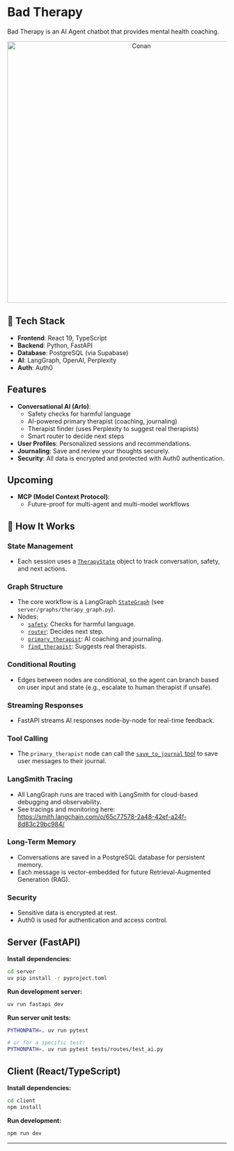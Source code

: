# Bad Therapy

Bad Therapy is an AI Agent chatbot that provides mental health coaching.

<p align="center">
  <img src="https://media.giphy.com/media/fV7Uit32tfBp9QDyYB/giphy.gif?cid=ecf05e47t8k8uir6fg5jjbqw8qmmkvgn9j17qy8acgxo48h9&ep=v1_gifs_search&rid=giphy.gif&ct=g" alt="Conan" width="600"/>
</p>


## 🔧 Tech Stack

- **Frontend**: React 19, TypeScript
- **Backend**: Python, FastAPI
- **Database**: PostgreSQL (via Supabase)
- **AI**: LangGraph, OpenAI, Perplexity
- **Auth**: Auth0

## Features

- **Conversational AI (Arlo)**:
  - Safety checks for harmful language
  - AI-powered primary therapist (coaching, journaling)
  - Therapist finder (uses Perplexity to suggest real therapists)
  - Smart router to decide next steps
- **User Profiles**: Personalized sessions and recommendations.
- **Journaling**: Save and review your thoughts securely.
- **Security**: All data is encrypted and protected with Auth0 authentication.

## Upcoming

- **MCP (Model Context Protocol)**:
  - Future-proof for multi-agent and multi-model workflows


## 🧠 How It Works

### State Management
- Each session uses a [`TherapyState`](server/models/therapy.py) object to track conversation, safety, and next actions.

### Graph Structure
- The core workflow is a LangGraph [`StateGraph`](server/graphs/therapy_graph.py) (see `server/graphs/therapy_graph.py`).
- Nodes:
  - [`safety`](server/nodes/safety_node.py): Checks for harmful language.
  - [`router`](server/nodes/router_node.py): Decides next step.
  - [`primary_therapist`](server/nodes/primary_therapist_node.py): AI coaching and journaling.
  - [`find_therapist`](server/nodes/find_therapist_node.py): Suggests real therapists.

### Conditional Routing
- Edges between nodes are conditional, so the agent can branch based on user input and state (e.g., escalate to human therapist if unsafe).

### Streaming Responses
- FastAPI streams AI responses node-by-node for real-time feedback.

### Tool Calling
- The `primary_therapist` node can call the [`save_to_journal` tool](server/tools/save_to_journal_tool.py) to save user messages to their journal.

### LangSmith Tracing
- All LangGraph runs are traced with LangSmith for cloud-based debugging and observability.
- See tracings and monitoring here: https://smith.langchain.com/o/65c77578-2a48-42ef-a24f-8d83c29bc984/

### Long-Term Memory
- Conversations are saved in a PostgreSQL database for persistent memory.
- Each message is vector-embedded for future Retrieval-Augmented Generation (RAG).

### Security
- Sensitive data is encrypted at rest.
- Auth0 is used for authentication and access control.

## Server (FastAPI)

**Install dependencies:**
```sh
cd server
uv pip install -r pyproject.toml
```

**Run development server:**
```sh
uv run fastapi dev
```

**Run server unit tests:**
```sh
PYTHONPATH=. uv run pytest

# or for a specific test:
PYTHONPATH=. uv run pytest tests/routes/test_ai.py
```

## Client (React/TypeScript)

**Install dependencies:**
```sh
cd client
npm install
```

**Run development:**
```sh
npm run dev
```

---



